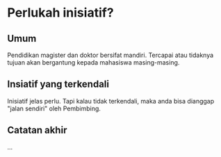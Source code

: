# Perlukah inisiatif?

## Umum

Pendidikan magister dan doktor bersifat mandiri. Tercapai atau tidaknya tujuan akan bergantung kepada mahasiswa masing-masing.

## Insiatif yang terkendali

Inisiatif jelas perlu. Tapi kalau tidak terkendali, maka anda bisa dianggap "jalan sendiri" oleh Pembimbing.

## Catatan akhir

...
